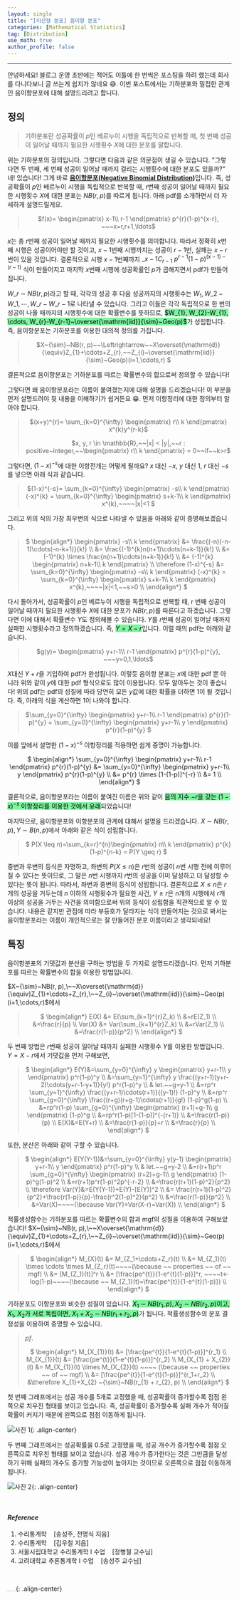 ```yaml
---
layout: single
title: "[이산형 분포] 음이항 분포"
categories: [Mathematical Statistics]
tag: [Distribution]
use_math: true
author_profile: false
---
```

-----
안녕하세요! 블로그 운영 초반에는 적어도 이틀에 한 번씩은 포스팅을 하려 했는데 회사를 다니다보니 글 쓰는게 쉽지가 않네요 😅. 이번 포스트에서는 기하분포와 밀접한 관계인 음이항분포에 대해 설명드리려고 합니다.

## 정의

> 기하분포란 성공확률이 $p$인 베르누이 시행을 독립적으로 반복할 때, 첫 번째 성공이 일어날 때까지 필요한 시행횟수 $X$에 대한 분포를 말합니다.

위는 기하분포의 정의입니다. 그렇다면 다음과 같은 의문점이 생길 수 있습니다. "그렇다면 두 번째, 세 번째 성공이 일어날 때까지 걸리는 시행횟수에 대한 분포도 있을까?" 네! 있습니다! 그게 바로 <u><b>음이항분포(Negative Binomial Distribution)</b></u>입니다. 즉, 성공확률이 $p$인 베르누이 시행을 독립적으로 반복할 때, $r$번째 성공이 일어날 때까지 필요한 시행횟수 $X$에 대한 분포는 $NB(r, p)$를 따르게 됩니다. 아래 pdf를 소개하면서 더 자세하게 설명드릴게요.
<br>

> <p style = "text-align:center;">$f(x)= \begin{pmatrix}
> x-1\\
> r-1
> \end{pmatrix}
> p^{r}(1-p)^{x-r}, ~~~x=r,r+1,\ldots$</p>

$x$는 총 $r$번째 성공이 일어날 때까지 필요한 시행횟수를 의미합니다. 따라서 정확히 $x$번째 시행은 성공이어야만 할 것이고, $x-1$번째 시행까지는 성공이  $r-1$번, 실패는 $x-r$번이 있을 것입니다. 결론적으로 시행 $x-1$번째까지 $\_{x-1}C_{r-1}~p^{r-1}(1-p)^{(x-1)-(r-1)}$ 식이 만들어지고 마지막 $x$번째 시행에 성공확률인 $p$가 곱해지면서 pdf가 만들어집니다. <br>

$W\_{r}~{\sim}~NB(r, p)$라고 할 때,  각각의 성공 후 다음 성공까지의 시행횟수는 $W_{1}, W\_{2}-W\_{1}, \cdots, W\_{r}-W\_{r-1}$로 나타낼 수 있습니다. 그리고 이들은 각각 독립적으로 한 번의 성공이 나올 때까지의 시행횟수에 대한 확률변수를 뜻하므로, <mark style='background-color: #7ff5a0'>$W_{1}, W_{2}-W_{1}, \cdots, W_{r}-W_{r-1}~\overset{\mathrm{iid}}{\sim}~Geo(p)$</mark>가 성립합니다. 즉, 음이항분포는 기하분포를 이용한 대의적 정의를 가집니다.

> <p style = "text-align:center;">
> $X~{\sim}~NB(r, p)~~\Leftrightarrow~~X\overset{\mathrm{d}}{\equiv}Z_{1}+\cdots+Z_{r},~~Z_{i}~\overset{\mathrm{iid}}{\sim}~Geo(p)(i=1,\cdots,r)
> $</p>

결론적으로 음이항분포는 기하분포를 따르는 확률변수의 합으로써 정의할 수 있습니다! <br>

그렇다면 왜 음이항분포라는 이름이 붙여졌는지에 대해 설명을 드리겠습니다! 이 부분을 먼저 설명드려야 뒷 내용을 이해하기가 쉽거든요 😁. 먼저 이항정리에 대한 정의부터 알아야 합니다.<br>

> <p style = "text-align:center;">$(x+y)^{r}= \sum_{k=0}^{\infty} \begin{pmatrix}
> r\\
> k
> \end{pmatrix}
> x^{k}y^{r-k}$</p>
>
> <p style = "text-align:center;">$x, y, r \in \mathbb{R},~~|x| < |y|,~~r : positive~integer,~~\begin{pmatrix}
> r\\
> k
> \end{pmatrix} = 0~~if~~k>r$</p>

그렇다면, $(1-x)^{-s}$에 대한 이항전개는 어떻게 될까요? $x$ 대신 $-x$, $y$ 대신 $1$, $r$ 대신 $-s$를 넣으면 아래 식과 같습니다.

> <p style = "text-align:center;">$(1-x)^{-s}= \sum_{k=0}^{\infty} \begin{pmatrix}
> -s\\
> k
> \end{pmatrix}
> (-x)^{k}
> = \sum_{k=0}^{\infty} \begin{pmatrix}
> s+k-1\\
> k
> \end{pmatrix}
> x^{k},~~~~|x|<1
> $</p>

그리고 위의 식의 가장 최우변의 식으로 나타낼 수 있음을 아래와 같이 증명해보겠습니다.

> <p style = "text-align:center;">$
> \begin{align*} 
> \begin{pmatrix}
> -s\\
> k
> \end{pmatrix}
> &= \frac{(-n)(-n-1)\cdots(-n-k+1)}{k!} \\
> &= \frac{(-1)^{k}n(n+1)\cdots(n+k-1)}{k!} \\    
> &= (-1)^{k} \times \frac{n(n+1)\cdots(n+k-1)}{k!} \\
> &= (-1)^{k} \begin{pmatrix}
> n+k-1\\
> k
> \end{pmatrix} \\
> \therefore (1-x)^{-s} &= \sum_{k=0}^{\infty} \begin{pmatrix}
> -s\\
> k
> \end{pmatrix}
> (-x)^{k}
> = \sum_{k=0}^{\infty} \begin{pmatrix}
> s+k-1\\
> k
> \end{pmatrix}
> x^{k},~~~~|x|<1,~~s>0 \\
> \end{align*}
> $</p>

다시 돌아가서, 성공확률이 $p$인 베르누이 시행을 독립적으로 반복할 때, r 번째 성공이 일어날 때까지 필요한 시행횟수 $X$에 대한 분포가 $NB(r, p)$를 따른다고 하겠습니다. 그렇다면 이에 대해서 확률변수 $Y$도 정의해볼 수 있습니다. $Y$를 $r$번째 성공이 일어날 때까지 실패한 시행횟수라고 정의하겠습니다. 즉, <mark style='background-color: #7ff5a0'>$Y=X-r$</mark>입니다. 이럴 때의 pdf는 아래와 같습니다.

> <p style = "text-align:center;">$g(y)= \begin{pmatrix}
> y+r-1\\
> r-1
> \end{pmatrix}
> p^{r}(1-p)^{y}, ~~~y=0,1,\ldots$</p>

$X$대신 $Y+r$을 기입하여 pdf가 완성됩니다. 이렇듯 음이항 분포는 $x$에 대한 pdf 뿐 아니라 위와 같이 $y$에 대한 pdf 형식으로도 많이 이용됩니다. 모두 알아두는 것이 좋습니다! 위의 pdf는 pdf의 성질에 따라 당연히 모든 $y$값에 대한 확률을 더하면 $1$이 될 것입니다. 즉, 아래의 식을 계산하면 1이 나와야 합니다.

> <p style = "text-align:center;">$\sum_{y=0}^{\infty} \begin{pmatrix}
> y+r-1\\
> r-1
> \end{pmatrix}
> p^{r}(1-p)^{y} = \sum_{y=0}^{\infty} \begin{pmatrix}
> y+r-1\\
> y
> \end{pmatrix}
> p^{r}(1-p)^{y} $</p>

이를 앞에서 설명한 $(1-x)^{-s}$ 이항정리를 적용하면 쉽게 증명이 가능합니다.

<p style = "text-align:center;">$
\begin{align*} 
\sum_{y=0}^{\infty} \begin{pmatrix}
y+r-1\\
r-1
\end{pmatrix}
p^{r}(1-p)^{y} &= \sum_{y=0}^{\infty} \begin{pmatrix}
y+r-1\\
y
\end{pmatrix}
p^{r}(1-p)^{y} \\
&= p^{r} \times [1-(1-p)]^{-r} \\
&= 1 \\
\end{align*}
$</p>

결론적으로, 음이항분포라는 이름이 붙여진 이름은 위와 같이 <mark style='background-color: #7ff5a0'>음의 지수 $-r$을 갖는 $(1-x)^{-s}$ 이항정리를 이용한 것에서 유래</mark>되었습니다! <br>

마지막으로, 음이항분포와 이항분포의 관계에 대해서 설명을 드리겠습니다. $X~{\sim}~NB(r, p), Y~{\sim}~B(n, p)$에서 아래와 같은 식이 성립합니다.

> <p style = "text-align:center;">$
> P(X \leq n)=\sum_{k=r}^{n}\begin{pmatrix}
> n\\
> k
> \end{pmatrix}
> p^{k}(1-p)^{n-k}
> = P(Y \geq r)
> $</p>

중변과 우변의 등식은 자명하고, 좌변의 $P(X \leq n)$은 $r$번의 성공이 $n$번 시행 전에 이루어질 수 있다는 뜻이므로, 그 말은 $n$번 시행까지 $r$번의 성공을 이미 달성하고 더 달성할 수 있다는 뜻이 됩니다. 따라서, 좌변과 중변의 등식이 성립합니다. 결론적으로 $X \leq n$은 $r$개의 성공을 거두는데 $n$ 이하의 시행횟수가 필요한 사건, $Y \geq r$은 $n$개의 시행에서 $r$개 이상의 성공을 거두는 사건을 의미함으로써 위의 등식이 성립함을 직관적으로 알 수 있습니다. 내용은 같지만 관점에 따라 부등호가 달라지는 식이 만들어지는 것으로 봐서는 음이항분포라는 이름이 개인적으로는 잘 만들어진 분포 이름이라고 생각되네요!

## 특징

음이항분포의 기댓값과 분산을 구하는 방법을 두 가지로 설명드리겠습니다. 먼저 기하분포를 따르는 확률변수의 합을 이용한 방법입니다.

$X~{\sim}~NB(r, p),\~~X\overset{\mathrm{d}}{\equiv}Z_{1}+\cdots+Z_{r},\~~Z_{i}~\overset{\mathrm{iid}}{\sim}~Geo(p)(i=1,\cdots,r)$에서

> <p style = "text-align:center;">
> $ \begin{align*}
> E(X) &= E(\sum_{k=1}^{r}Z_k) \\
> &=rE(Z_1) \\
> &=\frac{r}{p} \\
> Var(X) &= Var(\sum_{k=1}^{r}Z_k) \\
> &=rVar(Z_1) \\
> &=\frac{r(1-p)}{p^2} \\
> \end{align*} $</p>

두 번째 방법은 $r$번째 성공이 일어날 때까지 실패한 시행횟수 $Y$를 이용한 방법입니다. $Y=X-r$에서 기댓값을 먼저 구해보면,

> <p style = "text-align:center;">
> $ \begin{align*}
> E(Y)&=\sum_{y=0}^{\infty} y
> \begin{pmatrix}
> y+r-1\\
> y
> \end{pmatrix}    
> p^r(1-p)^y \\
> &=\sum_{y=1}^{\infty} y \frac{(y+r-1)(y+r-2)\cdots(y+r-1-y+1)}{y!} p^r(1-p)^y \\
> & let.~~g=y-1 \\
> &=rp^r \sum_{y=1}^{\infty} \frac{(y+r-1)\cdots(r+1)}{(y-1)!} (1-p)^y \\
> &=rp^r \sum_{g=0}^{\infty} \frac{(r+g)(r+g-1)\cdots(r+1)}{g!} (1-p)^g(1-p) \\
> &=rp^r(1-p) \sum_{g=0}^{\infty} 
> \begin{pmatrix}
> (r+1)+g-1\\
> g
> \end{pmatrix}  
> (1-p)^g \\
> &=rp^r(1-p)[1-(1-p)]^{-(r+1)} \\
> &=\frac{r(1-p)}{p} \\
> E(X)&=E(Y+r) \\
> &=\frac{r(1-p)}{p}+r \\
> &=\frac{r}{p} \\
> \end{align*} $</p>

또한, 분산은 아래와 같이 구할 수 있습니다.

> <p style = "text-align:center;">
> $ \begin{align*}
> E(Y(Y-1))&=\sum_{y=0}^{\infty} y(y-1)
> \begin{pmatrix}
> y+r-1\\
> y
> \end{pmatrix}    
> p^r(1-p)^y \\
> & let.~~g=y-2 \\
> &=r(r+1)p^r \sum_{g=0}^{\infty} 
> \begin{pmatrix}
> (r+2)+g-1\\
> g
> \end{pmatrix}  
> (1-p)^g(1-p)^2 \\
> &=r(r+1)p^r(1-p)^2p^{-r-2} \\
> &=\frac{r(r+1)(1-p)^2}{p^2} \\
> \therefore Var(Y)&=E(Y(Y-1))+E(Y)-[E(Y)]^2 \\
> &= \frac{r(r+1)(1-p)^2}{p^2}+\frac{r(1-p)}{p}-\frac{r^2(1-p)^2}{p^2} \\
> &=\frac{r(1-p)}{p^2} \\
> &=Var(X)~~~~(\because Var(Y)=Var(X-r)=Var(X)) \\
> \end{align*} $</p>

적률생성함수는 기하분포를 따르는 확률변수의 합과 mgf의 성질을 이용하여 구해보았습니다! $X~{\sim}~NB(r, p),\~~X\overset{\mathrm{d}}{\equiv}Z_{1}+\cdots+Z_{r},\~~Z_{i}~\overset{\mathrm{iid}}{\sim}~Geo(p)(i=1,\cdots,r)$에서

> <p style = "text-align:center;">
> $ \begin{align*} M_{X}(t) &= M_{Z_1+\cdots+Z_r}(t) \\
> &= M_{Z_1}(t) \times \cdots \times M_{Z_r}(t)~~~~(\because ~~ properties ~~ of ~~ mgf) \\
> &= [M_{Z_1}(t)]^r \\
> &= [\frac{pe^{t}}{1-e^{t}(1-p)}]^r, ~~~~t<-log(1-p)~~~~(\because ~~ M_{Z_1}(t)=\frac{pe^{t}}{1-e^{t}(1-p)}) \\
> \end{align*} $</p>

기하분포도 이항분포와 비슷한 성질이 있습니다. <mark style='background-color: #7ff5a0'>$X_{1} ~{\sim}~NB(r_{1}, p), X_{2} ~{\sim}~NB(r_{2}, p)$이고, $X_{1},~ X_{2}$가 서로 독립이면, $X_{1}+X_{2} ~{\sim}~NB(r_{1} + r_{2}, p)$</mark>가 됩니다. 적률생성함수의 분포 결정성을 이용하여 증명할 수 있습니다.

> $pf.$
> <p style = "text-align:center;">
> $ \begin{align*}
> M_{X_{1}}(t) &= [\frac{pe^{t}}{1-e^{t}(1-p)}]^{r_1} \\
> M_{X_{1}}(t) &= [\frac{pe^{t}}{1-e^{t}(1-p)}]^{r_2} \\
> M_{X_{1} + X_{2}}(t) &= M_{X_{1}}(t) \times M_{X_{2}}(t) ~~~~ (\because ~~ properties ~~ of ~~ mgf) \\
> &= [\frac{pe^{t}}{1-e^{t}(1-p)}]^{r_1+r_2} \\
> &\therefore X_{1}+X_{2} ~{\sim}~NB(r_{1} + r_{2}, p) \\
> \end{align*} $</p>

첫 번째 그래프에서는 성공 개수를 5개로 고정했을 때, 성공확률이 증가할수록 점점 왼쪽으로 치우친 형태를 보이고 있습니다. 즉, 성공확률이 증가할수록 실패 개수가 적어질 확률이 커지기 때문에 왼쪽으로 점점 이동하게 됩니다.

![사진 1](https://user-images.githubusercontent.com/37182279/222922227-be280268-617e-4169-87bf-5bee8023710e.png){: .align-center}

두 번째 그래프에서는 성공확률을 0.5로 고정했을 때, 성공 개수가 증가할수록 점점 오른쪽으로 치우친 형태를 보이고 있습니다. 성공 개수가 증가한다는 것은 그만큼을 달성하기 위해 실패의 개수도 증가할 가능성이 높아지는 것이므로 오른쪽으로 점점 이동하게 됩니다.

![사진 2](https://user-images.githubusercontent.com/37182279/222922233-547934f1-d16d-4e05-a680-46842029d9cb.png){: .align-center}

<br>

#### *Reference*

1. 수리통계학&nbsp;&nbsp;&nbsp;&nbsp;[송성주, 전명식 지음]
2. 수리통계학&nbsp;&nbsp;&nbsp;&nbsp;[김우철 지음]
3. 서울시립대학교 수리통계학 I 수업&nbsp;&nbsp;&nbsp;&nbsp;[정병철 교수님]
4. 고려대학교 추론통계학 I 수업&nbsp;&nbsp;&nbsp;&nbsp;[송성주 교수님]

<br>

<img src="https://user-images.githubusercontent.com/37182279/216820587-4617a62e-0565-47f1-9ead-f4cd367572a1.png" alt="DATA_100%_LOGO_LIGHT" style="zoom:10%">{: .align-center}

<br>

<br>



